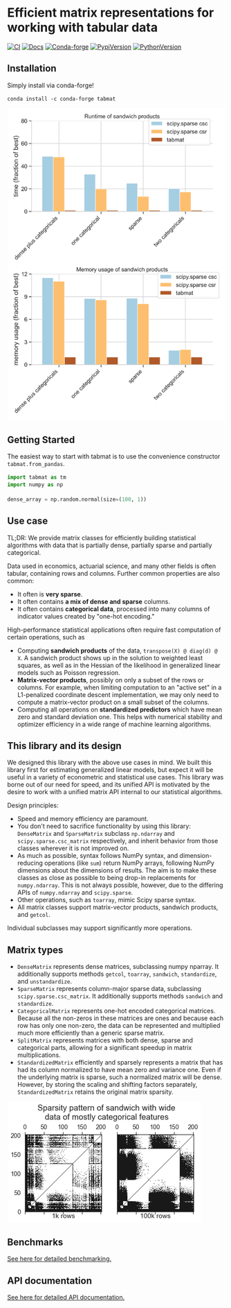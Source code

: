 # Efficient matrix representations for working with tabular data

[![CI](https://github.com/Quantco/tabmat/workflows/CI/badge.svg)](https://github.com/Quantco/tabmat/actions)
[![Docs](https://readthedocs.org/projects/pip/badge/?version=latest&style=flat)](https://tabmat.readthedocs.io/)
[![Conda-forge](https://img.shields.io/conda/vn/conda-forge/tabmat?logoColor=white&logo=conda-forge)](https://anaconda.org/conda-forge/tabmat)
[![PypiVersion](https://img.shields.io/pypi/v/tabmat.svg?logo=pypi&logoColor=white)](https://pypi.org/project/tabmat)
[![PythonVersion](https://img.shields.io/pypi/pyversions/tabmat?logoColor=white&logo=python)](https://pypi.org/project/tabmat)

## Installation

Simply install via conda-forge!
```
conda install -c conda-forge tabmat
```

<img src="https://raw.githubusercontent.com/Quantco/tabmat/main/docs/_static/headline.png" width="600px">

## Getting Started

The easiest way to start with tabmat is to use the convenience constructor `tabmat.from_pandas`.

```python
import tabmat as tm
import numpy as np

dense_array = np.random.normal(size=(100, 1))
```

## Use case

TL;DR: We provide matrix classes for efficiently building statistical algorithms with data that is partially dense, partially sparse and partially categorical.

Data used in economics, actuarial science, and many other fields is often tabular, containing rows and columns. Further common properties are also common:
- It often is **very sparse**.
- It often contains **a mix of dense and sparse** columns.
- It often contains **categorical data**, processed into many columns of indicator values created by "one-hot encoding."

High-performance statistical applications often require fast computation of certain operations, such as
- Computing **sandwich products** of the data, ``transpose(X) @ diag(d) @ X``. A sandwich product shows up in the solution to weighted least squares, as well as in the Hessian of the likelihood in generalized linear models such as Poisson regression.
- **Matrix-vector products**, possibly on only a subset of the rows or columns. For example, when limiting computation to an "active set" in a L1-penalized coordinate descent implementation, we may only need to compute a matrix-vector product on a small subset of the columns.
- Computing all operations on **standardized predictors** which have mean zero and standard deviation one. This helps with numerical stability and optimizer efficiency in a wide range of machine learning algorithms.

## This library and its design

We designed this library with the above use cases in mind. We built this library first for estimating generalized linear models, but expect it will be useful in a variety of econometric and statistical use cases. This library was borne out of our need for speed, and its unified API is motivated by the desire to work with a unified matrix API internal to our statistical algorithms.

Design principles:
- Speed and memory efficiency are paramount.
- You don't need to sacrifice functionality by using this library: `DenseMatrix` and `SparseMatrix` subclass `np.ndarray` and `scipy.sparse.csc_matrix` respectively, and inherit behavior from those classes wherever it is not improved on.
- As much as possible, syntax follows NumPy syntax, and dimension-reducing operations (like `sum`) return NumPy arrays, following NumPy dimensions about the dimensions of results. The aim is to make these classes as close as possible to being drop-in replacements for ``numpy.ndarray``.  This is not always possible, however, due to the differing APIs of ``numpy.ndarray`` and ``scipy.sparse``.
- Other operations, such as `toarray`, mimic Scipy sparse syntax.
- All matrix classes support matrix-vector products, sandwich products, and `getcol`.

Individual subclasses may support significantly more operations.

## Matrix types
- `DenseMatrix` represents dense matrices, subclassing numpy nparray.  It additionally supports methods `getcol`, `toarray`, `sandwich`, `standardize`, and `unstandardize`.
- `SparseMatrix` represents column-major sparse data, subclassing `scipy.sparse.csc_matrix`. It additionally supports methods `sandwich` and `standardize`.
- `CategoricalMatrix` represents one-hot encoded categorical matrices. Because all the non-zeros in these matrices are ones and because each row has only one non-zero, the data can be represented and multiplied much more efficiently than a generic sparse matrix.
- `SplitMatrix` represents matrices with both dense, sparse and categorical parts, allowing for a significant speedup in matrix multiplications.
- `StandardizedMatrix` efficiently and sparsely represents a matrix that has had its column normalized to have mean zero and variance one. Even if the underlying matrix is sparse, such a normalized matrix will be dense. However, by storing the scaling and shifting factors separately, `StandardizedMatrix` retains the original matrix sparsity. 

![Wide data set](https://raw.githubusercontent.com/Quantco/tabmat/main/images/wide_data_sandwich.png)

## Benchmarks

[See here for detailed benchmarking.](https://tabmat.readthedocs.io/en/latest/benchmarks.html)

## API documentation

[See here for detailed API documentation.](https://tabmat.readthedocs.io/en/latest/api.html)
